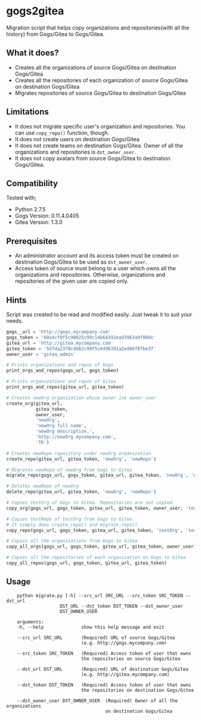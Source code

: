 # gogs2gitea
Migration script that helps copy organizations and repositories(with all the history) from Gogs/Gitea to Gogs/Gitea.

## What it does?
* Creates all the organizations of source Gogs/Gitea on destination Gogs/Gitea
* Creates all the repositories of each organization of source Gogs/Gitea on destination Gogs/Gitea
* Migrates repositories of source Gogs/Gitea to destination Gogs/Gitea

## Limitations
* It does not migrate specific user's organization and repositories. You can use `copy_repo()` function, though.
* It does not create users on destination Gogs/Gitea
* It does not create teams on destination Gogs/Gitea. Owner of all the organizations and repositories is `dst_owner_user`.
* It does not copy avatars from source Gogs/Gitea to destination Gogs/Gitea.

## Compatibility

Tested with;
* Python 2.7.5
* Gogs Version: 0.11.4.0405
* Gitea Version: 1.3.0

## Prerequisites
* An administrator account and its access token must be created on destination Gogs/Gitea to be used as `dst_owner_user`.
* Access token of source must belong to a user which owns all the organizations and repositories. Otherwise, organizations and repositories of the given user are copied only.

## Hints

Script was created to be read and modified easily. Just tweak it to suit your needs.

```python
gogs__url = 'http://gogs.mycompany.com' 
gogs_token = '60a4cf0f5c90625c99c14b64392ead3963a9f00dc'
gitea_url = 'http://gitea.mycompany.com' 
gitea_token = '5d7da2370c4b62c99f5c6496391a2ed66f07be3f'
owner_user = 'gitea_admin'

# Prints organizations and repos of Gogs
print_orgs_and_repos(gogs_url, gogs_token)

# Prints organizations and repos of Gitea
print_orgs_and_repos(gitea_url, gitea_token)

# Creates newOrg organization whose owner ise owner_user
create_org(gitea_url, 
           gitea_token, 
           owner_user, 
           'newOrg', 
           'newOrg full name', 
           'newOrg description.', 
           'http://newOrg.mycompany.com', 
           'TR')

# Creates newRepo repository under newOrg organization
create_repo(gitea_url, gitea_token, 'newOrg', 'newRepo')

# Migrates newRepo of newOrg from Gogs to Gitea
migrate_repo(gogs_url, gogs_token, gitea_url, gitea_token, 'newOrg', 'newRepo')

# Deletes newRepo of newOrg
delete_repo(gitea_url, gitea_token, 'newOrg', 'newRepo')

# Copies testOrg of Gogs to Gitea. Repositories are not copied.
copy_org(gogs_url, gogs_token, gitea_url, gitea_token, owner_user, 'testOrg')

# Copies testRepo of testOrg from Gogs to Gitea.
# It simply does create_repo() and migrate_repo().
copy_repo(gogs_url, gogs_token, gitea_url, gitea_token, 'testOrg', 'testRepo')

# Copies all the organizations from Gogs to Gitea
copy_all_orgs(gogs_url, gogs_token, gitea_url, gitea_token, owner_user)

# Copies all the repositories of each organization on Gogs to Gitea
copy_all_repos(gogs_url, gogs_token, gitea_url, gitea_token)
```

## Usage

        python migrate.py [-h] --src_url SRC_URL --src_token SRC_TOKEN --dst_url
                        DST_URL --dst_token DST_TOKEN --dst_owner_user
                        DST_OWNER_USER

        arguments:
        -h, --help              show this help message and exit

        --src_url SRC_URL       (Required) URL of source Gogs/Gitea 
                                (e.g. http://gogs.mycompany.com)
        
        --src_token SRC_TOKEN   (Required) Access token of user that owns 
                                the repositories on source Gogs/Gitea
        
        --dst_url DST_URL       (Required) URL of destination Gogs/Gitea 
                                (e.g. http://gitea.mycompany.com)
        
        --dst_token DST_TOKEN   (Required) Access token of user that owns 
                                the repositories on destination Gogs/Gitea
        
        --dst_owner_user DST_OWNER_USER  (Required) Owner of all the organizations 
                                         on destination Gogs/Gitea